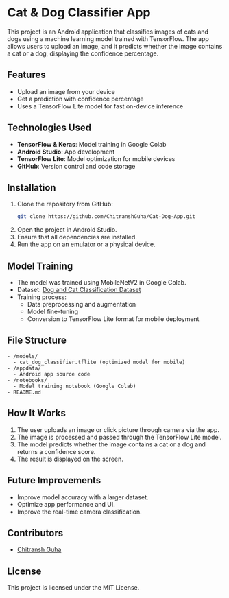 # Cat & Dog Classifier App

This project is an Android application that classifies images of cats and dogs using a machine learning model trained with TensorFlow. The app allows users to upload an image, and it predicts whether the image contains a cat or a dog, displaying the confidence percentage.

## Features
- Upload an image from your device
- Get a prediction with confidence percentage
- Uses a TensorFlow Lite model for fast on-device inference

## Technologies Used
- **TensorFlow & Keras**: Model training in Google Colab
- **Android Studio**: App development
- **TensorFlow Lite**: Model optimization for mobile devices
- **GitHub**: Version control and code storage

## Installation
1. Clone the repository from GitHub:
   ```sh
   git clone https://github.com/ChitranshGuha/Cat-Dog-App.git
   ```
2. Open the project in Android Studio.
3. Ensure that all dependencies are installed.
4. Run the app on an emulator or a physical device.

## Model Training
- The model was trained using MobileNetV2 in Google Colab.
- Dataset: [Dog and Cat Classification Dataset](https://www.kaggle.com/datasets/bhavikjikadara/dog-and-cat-classification-dataset)
- Training process:
  - Data preprocessing and augmentation
  - Model fine-tuning
  - Conversion to TensorFlow Lite format for mobile deployment

## File Structure
```
- /models/
  - cat_dog_classifier.tflite (optimized model for mobile)
- /appdata/
  - Android app source code
- /notebooks/
  - Model training notebook (Google Colab)
- README.md
```

## How It Works
1. The user uploads an image or click picture through camera via the app.
2. The image is processed and passed through the TensorFlow Lite model.
3. The model predicts whether the image contains a cat or a dog and returns a confidence score.
4. The result is displayed on the screen.

## Future Improvements
- Improve model accuracy with a larger dataset.
- Optimize app performance and UI.
- Improve the real-time camera classification.

## Contributors
- [Chitransh Guha](https://github.com/ChitranshGuha)

## License
This project is licensed under the MIT License.

